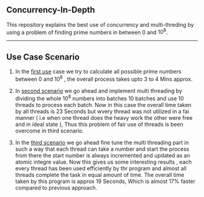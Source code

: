 ## Concurrency-In-Depth
This repository explains the best use of concurrency and multi-threding by using a problem of finding prime numbers in between 0 and $10^8$.

----
## Use Case Scenario

1. In the [first use](./Main.java) case we try to calculate all possible prime numbers between 0 and $10^8$ , the overall process takes upto 3 to 4 Mins approx.

2. In [second scenario](./ConcurrencyOptimizer.java) we go ahead and implement multi threading by dividing the whole $10^8$ numbers into batches 10 batches and use 10 threads to process each batch.
Now in this case the overall time taken by all threads is 23 Seconds but wvery thread was not utilized in a fai manner ( i.e when one thread does the heavy work the other were free and in ideal state ), Thus this problem of fair use of threads is been overcome in third scenario.

3. In the [third scenario](./ConcurrencyFairOptimizer.java) we go ahead fine tune the multi threading part in such a way that each thread can take a number and start the process from there the start number is always incremented and updated as an  atomic integre value. Now this gives us some interesting results , each every thread has been used efficiently by thr program and almost all threads complete the task in equal amount of time. The overall time taken by this program is approx 19 Seconds, Which is almost 17% faster compared to previous approach. 
